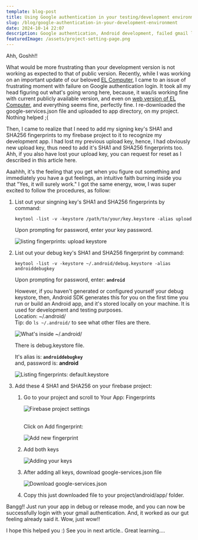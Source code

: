 ```yaml
---
template: blog-post
title: Using Google authentication in your testing/development environment
slug: /blog/google-authentication-in-your-development-environment
date: 2024-10-14 22:07
description: Google authentication, Android development, failed gmail login,
featuredImage: /assets/project-setting-page.png
---
```

Ahh, Goshh!!

What would be more frustrating than your development version is not working as expected to that of public version. Recently, while I was working on an important update of our beloved [EL Computer](https://play.google.com/store/apps/details?id=com.kailaba.computer), I came to an issue of frustrating moment with failure on Google authentication login. It  took all my head figuring out what's going wrong here, because, it was/is working fine with current publicly available version, and even on [web version of EL Computer](https://elcomputerweb.kailaba.com/), and everything seems fine, perfectly fine. I re-downloaded the google-services.json file and uploaded to app directory, on my project. Nothing helped ;(



Then, I came to realize that I need to add my signing key's SHA1 and SHA256 fingerprints to my firebase project to it to recognize my development app. I had lost my previous upload key, hence, I had obviously new upload key, thus need to add it's SHA1 and SHA256 fingerprints too. Ahh, if you also have lost your upload key, you can request for reset as I described in this article here.

Aaahhh, it's the feeling that you get when you figure out something and immediately you have a gut feelings, an intuitive faith burning inside you that "Yes, it will surely work." I got the same energy, wow, I was super excited to follow the procedures, as follow:

1. List out your singning key's SHA1 and SHA256 fingerprints by command:

   `keytool -list -v -keystore /path/to/your/key.keystore -alias upload`

   Upon prompting for password, enter your key password.

   ![listing fingerprints: upload keystore](/assets/list-sha-keys.png "Listing fingerprints: upload keystore")
2. List out your debug key's SHA1 and SHA256 fingerprint by command:

   `keytool -list -v -keystore ~/.android/debug.keystore -alias androiddebugkey`

   Upon prompting for password, enter: **`android`**

   However, if you haven't generated or configured yourself your debug keystore, then,  Android SDK generates this for you on the first time you run or build an Android app, and it's stored locally on your machine. It is used for development and testing purposes. \
   Location: ~/.android/ \
   Tip: do `ls ~/.android/` to see what other files are there. 

   ![What's inside ~/.android/](/assets/android-directory.png "What's inside ~/.android/ ")

   There is debug.keystore file. 

   It's alias is: **`androiddebugkey`**\
   and, password is: **android**

   ![Listing fingerprints: default.keystore](/assets/android-keys-list.png "Listing fingerprints: default.keystore")
3. Add these 4 SHA1 and SHA256 on your firebase project:

   1. Go to your project and scroll to Your App: Fingerprints

      ![Firebase project settings](/assets/project-setting-page.png "Firebase project settings page")

      \
      Click on Add fingerprint:

      ![Add new fingerprint](/assets/add-fingerprint.png "Add new fingerprint")
   2. Add both keys

      ![Adding your keys](/assets/shakeyspaste.png "Adding your fingerprints")
   3. After adding all keys, download google-services.json file

      ![Download google-services.json](/assets/download-google-json.png "Download google-services.json")
   4. Copy this just downloaded file to your project/android/app/ folder.



Bangg!! Just run your app in debug or release mode, and you can now be successfully login with your gmail authentication. And, it worked as our gut feeling already said it. Wow, just wow!!



I hope this helped you :) See you in next article.. Great learning....
